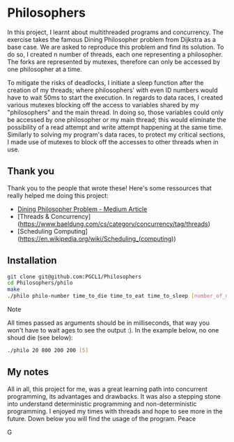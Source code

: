 # Philosophers

In this project, I learnt about multithreaded programs and concurrency. The exercise takes the famous Dining Philosopher problem from Dijkstra as a base case. We are asked to reproduce this problem and find its solution. To do so, I created n number of threads, each one representing a philosopher. The forks are represented by mutexes, therefore can only be accessed by one philosopher at a time.

To mitigate the risks of deadlocks, I initiate a sleep function after the creation of my threads; where philosophers' with even ID numbers would have to wait 50ms to start the execution. In regards to data races, I created various mutexes blocking off the access to variables shared by my "philosophers" and the main thread. In doing so, those variables could only be accessed by one philosopher or my main thread; this would eliminate the possibility of a read attempt and write attempt happening at the same time. Similarly to solving my program's data races, to protect my critical sections, I made use of mutexes to block off the accesses to other threads when in use.

## Thank you

Thank you to the people that wrote these! Here's some ressources that really helped me doing this project:
* [Dining Philosopher Problem - Medium Article](https://medium.com/great-moments-in-computing-history/the-dining-philosophers-2e3da2847bac)
* [Threads & Concurrency] (https://www.baeldung.com/cs/category/concurrency/tag/threads)
* [Scheduling Computing] (https://en.wikipedia.org/wiki/Scheduling_(computing))

## Installation

```bash
git clone git@github.com:PGCL1/Philosophers
cd Philosophers/philo
make
./philo philo-number time_to_die time_to_eat time_to_sleep [number_of_meals]
```
> [!NOTE]  
> All times passed as arguments should be in milliseconds, that way you won't have to wait ages to see the output :). In the example below, no one shoud die (see below): <br />
> ```bash
> ./philo 20 800 200 200 [5]
> ```

## My notes

All in all, this project for me, was a great learning path into concurrent programming, its advantages and drawbacks. It was also a stepping stone into understand deterministic programming and non-deterministic programming. I enjoyed my times with threads and hope to see more in the future. Down below you will find the usage of the program. Peace

G
